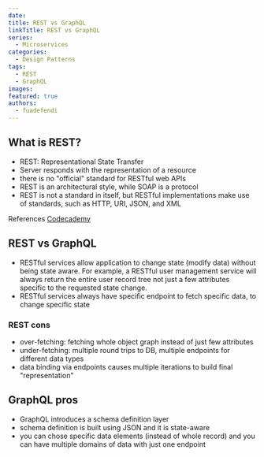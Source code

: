 ```yaml
---
date: 
title: REST vs GraphQL
linkTitle: REST vs GraphQL
series:
  - Microservices
categories:
  - Design Patterns
tags:
  - REST
  - GraphQL
images:
featured: true
authors:
  - fuadefendi
---
```


## What is REST?

- REST: Representational State Transfer
- Server responds with the representation of a resource
- there is no "official" standard for RESTful web APIs
- REST is an architectural style, while SOAP is a protocol
- REST is not a standard in itself, but RESTful implementations make use of standards, such as HTTP, URI, JSON, and XML


References
[Codecademy](https://www.codecademy.com/article/what-is-rest)


## REST vs GraphQL

- RESTful services allow application to change state (modify data) without being state aware. For example, a RESTful user management service will always return the entire user record tree not just a few attributes specific to the requested state change.
- RESTful services always have specific endpoint to fetch specific data, to change specific state
  
### REST cons
- over-fetching: fetching whole object graph instead of just few attributes
- under-fetching: multiple round trips to DB, multiple endpoints for different data types
- data binding via endpoints causes multiple iterations to build final "representation"

## GraphQL pros
- GraphQL introduces a schema definition layer 
- schema definition is built using JSON and it is state-aware
- you can chose specific data elements (instead of whole record) and you can have multiple domains of data with just one endpoint